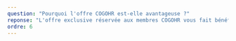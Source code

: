 ```yaml
---
question: "Pourquoi l'offre COGOHR est-elle avantageuse ?"
reponse: "L'offre exclusive réservée aux membres COGOHR vous fait bénéficier d'une étude personnalisée gratuite (valeur : 300€) et surtout de 0% de frais d'entrée (économie jusqu'à 3% de vos versements, soit plusieurs milliers d'euros). C'est une opportunité unique pour optimiser votre préparation retraite."
ordre: 6
---
```

